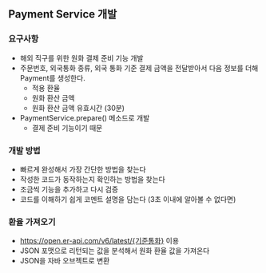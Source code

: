 ## Payment Service 개발
### 요구사항
- 해외 직구를 위한 원화 결제 준비 기능 개발
- 주문번호, 외국통화 종류, 외국 통화 기준 결제 금액을 전달받아서 다음 정보를 더해 Payment를 생성한다.
  - 적용 환율
  - 원화 환산 금액
  - 원화 환산 금액 유효시간 (30분)
- PaymentService.prepare() 메소드로 개발 
  - 결제 준비 기능이기 때문

### 개발 방법
- 빠르게 완성해서 가장 간단한 방법을 찾는다
- 작성한 코드가 동작하는지 확인하는 방법을 찾는다
- 조금씩 기능을 추가하고 다시 검증
- 코드를 이해하기 쉽게 코멘트 설명을 담는다 (3초 이내에 알아볼 수 없다면)

### 환율 가져오기
- https://open.er-api.com/v6/latest/{기준통화} 이용
- JSON 포맷으로 리턴되는 값을 분석해서 원화 환율 값을 가져온다
- JSON을 자바 오브젝트로 변환 

